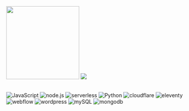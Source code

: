 <div>
  <img src="https://github-readme-stats.vercel.app/api/top-langs/?username=ristedev&langs_count=5&theme=apprentice&bg_color=0d1117&icon_color=000" height="195">
  <img src="https://github-readme-stats.vercel.app/api?username=ristedev&show_icons=true&show=reviews&hide=stars&rank_icon=github&include_all_commits=true&theme=apprentice&bg_color=0d1117&icon_color=fff">
</div>

<br>

![JavaScript](https://img.shields.io/badge/javascript-%23323330.svg?style=flat&logo=javascript&logoColor=%23F7DF1E) ![node.js](https://img.shields.io/badge/node.js-539F3D?style=flat&logo=node.js&logoColor=white) ![serverless](https://img.shields.io/badge/serverless-800080?style=flat&logo=serverless&logoColor=white)
 ![Python](https://img.shields.io/badge/python-3670A0?style=flat&logo=python&logoColor=ffdd54) ![cloudflare](https://img.shields.io/badge/cloudflare-F38020?style=flat&logo=cloudflare&logoColor=white) ![eleventy](https://img.shields.io/badge/eleventy-222222?style=flat&logo=eleventy) ![webflow](https://img.shields.io/badge/webflow-%23166ff5.svg?style=flat&logo=webflow&logoColor=white) ![wordpress](https://img.shields.io/badge/wordpress-21759B.svg?style=flat&logo=wordpress&logoColor=white) ![mySQL](https://img.shields.io/badge/mysql-3e6e93.svg?style=flat&logo=mysql&logoColor=f29221) ![mongodb](https://img.shields.io/badge/mongodb-47A248?style=flat&logo=mongodb&logoColor=white)

